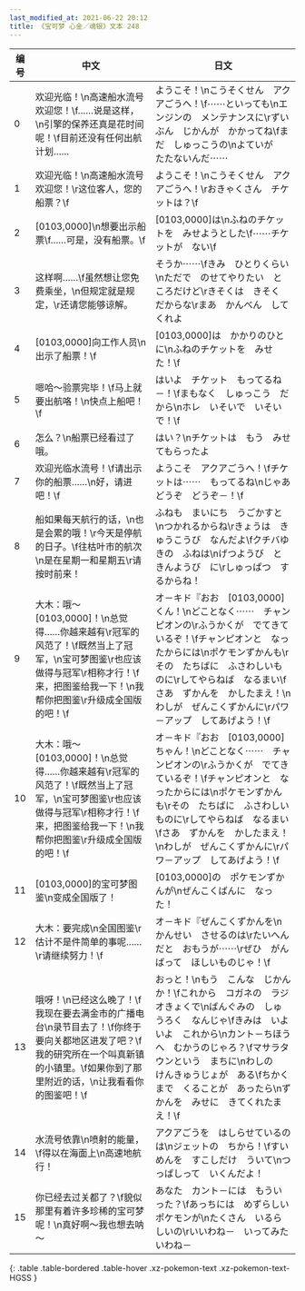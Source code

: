 ```yaml
---
last_modified_at: 2021-06-22 20:12
title: 《宝可梦 心金／魂银》文本 248
---
```

| 编号 | 中文 | 日文 |
| ---- | ---- | ---- |
| 0 | 欢迎光临！\n高速船水流号欢迎您！\f……说是这样，\n引擎的保养还真是花时间呢！\f目前还没有任何出航计划…… | ようこそ！\nこうそくせん　アクアごうへ！\f⋯⋯といっても\nエンジンの　メンテナンスに\rずいぶん　じかんが　かかってね\fまだ　しゅっこうの\nよていが　たたないんだ⋯⋯ |
| 1 | 欢迎光临！\n高速船水流号欢迎您！\r这位客人，您的船票？\f | ようこそ！\nこうそくせん　アクアごうへ！\rおきゃくさん　チケットは？\f |
| 2 | [0103,0000]\n想要出示船票\f……可是，没有船票。\f | [0103,0000]は\nふねのチケットを　みせようとした\f⋯⋯チケットが　ない\f |
| 3 | 这样啊……\f虽然想让您免费乘坐，\n但规定就是规定，\r还请您能够谅解。 | そうか⋯⋯\fきみ　ひとりくらい\nただで　のせてやりたい　ところだけど\rきそくは　きそく　だからな\rまあ　かんべん　してくれよ |
| 4 | [0103,0000]向工作人员\n出示了船票！\f | [0103,0000]は　かかりのひとに\nふねのチケットを　みせた！\f |
| 5 | 嗯哈～验票完毕！\f马上就要出航咯！\n快点上船吧！\f | はいよ　チケット　もってるね－！\fまもなく　しゅっこう　だから\nホレ　いそいで　いそいで！\f |
| 6 | 怎么？\n船票已经看过了哦。 | はい？\nチケットは　もう　みせてもらったよ |
| 7 | 欢迎光临水流号！\f请出示你的船票……\n好，请进吧！\f | ようこそ　アクアごうへ！\fチケットは⋯⋯　もってるね\nじゃあ　どうぞ　どうぞ－！\f |
| 8 | 船如果每天航行的话，\n也是会累的哦！\r今天是停航的日子。\f往枯叶市的航次\n是在星期一和星期五\r请按时前来！ | ふねも　まいにち　うごかすと\nつかれるからね\rきょうは　きゅうこうび　なんだよ\fクチバゆきの　ふねは\nげつようび　と　きんようび　に\rしゅっぱつ　するからね！ |
| 9 | 大木：哦～[0103,0000]！\n总觉得……你越来越有\r冠军的风范了！\f既然当上了冠军，\n宝可梦图鉴\r也应该做得与冠军\r相称才行！\f来，把图鉴给我一下！\n我帮你把图鉴\r升级成全国版的吧！\f | オ－キド『おお　[0103,0000]くん！\nどことなく⋯⋯　チャンピオンの\rふうかくが　でてきているぞ！\fチャンピオンと　なったからには\nポケモンずかんも\rその　たちばに　ふさわしいものに\rしてやらねば　なるまい\fさあ　ずかんを　かしたまえ！\nわしが　ぜんこくずかんに\rパワ－アップ　してあげよう！\f |
| 10 | 大木：哦～[0103,0000]！\n总觉得……你越来越有\r冠军的风范了！\f既然当上了冠军，\n宝可梦图鉴\r也应该做得与冠军\r相称才行！\f来，把图鉴给我一下！\n我帮你把图鉴\r升级成全国版的吧！\f | オ－キド『おお　[0103,0000]ちゃん！\nどことなく⋯⋯　チャンピオンの\rふうかくが　でてきているぞ！\fチャンピオンと　なったからには\nポケモンずかんも\rその　たちばに　ふさわしいものに\rしてやらねば　なるまい\fさあ　ずかんを　かしたまえ！\nわしが　ぜんこくずかんに\rパワ－アップ　してあげよう！\f |
| 11 | [0103,0000]的宝可梦图鉴\n变成全国版了！ | [0103,0000]の　ポケモンずかんが\nぜんこくばんに　なった！ |
| 12 | 大木：要完成\n全国图鉴\r估计不是件简单的事呢……\r请继续努力！\f | オ－キド『ぜんこくずかんを\nかんせい　させるのは\rたいへんだと　おもうが⋯⋯\rぜひ　がんばって　ほしいものじゃ！\f |
| 13 | 哦呀！\n已经这么晚了！\f我现在要去满金市的广播电台\n录节目去了！\f你终于要向关都地区进发了吧？\f我的研究所在一个叫真新镇的小镇里。\f如果你到了那里附近的话，\n让我看看你的图鉴吧！\f | おっと！\nもう　こんな　じかんか！\fこれから　コガネの　ラジオきょくで\nばんぐみの　しゅうろく　なんじゃ\fきみは　いよいよ　これから\nカント－ちほうへ　むかうのじゃろ？\fマサラタウンという　まちに\nわしの　けんきゅうじょが　ある\fちかくまで　くることが　あったら\nずかんを　みせに　きてくれたまえ！\f |
| 14 | 水流号依靠\n喷射的能量，\f得以在海面上\n高速地航行！ | アクアごうを　はしらせているのは\nジェットの　ちから！\fすいめんを　すこしだけ　ういて\nつっぱしって　いくんだよ！ |
| 15 | 你已经去过关都了？\f貌似那里有着许多珍稀的宝可梦呢！\n真好啊～我也想去呐～ | あなた　カント－には　もういった？\fあっちには　めずらしい　ポケモンが\nたくさん　いるらしいの\rいいわね－　いってみたいわね－ |
{: .table .table-bordered .table-hover .xz-pokemon-text .xz-pokemon-text-HGSS }